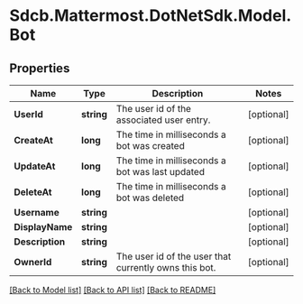 # Sdcb.Mattermost.DotNetSdk.Model.Bot
## Properties

Name | Type | Description | Notes
------------ | ------------- | ------------- | -------------
**UserId** | **string** | The user id of the associated user entry. | [optional] 
**CreateAt** | **long** | The time in milliseconds a bot was created | [optional] 
**UpdateAt** | **long** | The time in milliseconds a bot was last updated | [optional] 
**DeleteAt** | **long** | The time in milliseconds a bot was deleted | [optional] 
**Username** | **string** |  | [optional] 
**DisplayName** | **string** |  | [optional] 
**Description** | **string** |  | [optional] 
**OwnerId** | **string** | The user id of the user that currently owns this bot. | [optional] 

[[Back to Model list]](../README.md#documentation-for-models) [[Back to API list]](../README.md#documentation-for-api-endpoints) [[Back to README]](../README.md)

